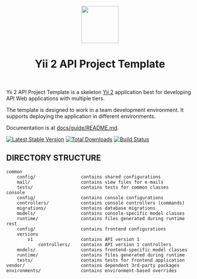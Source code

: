<p align="center">
    <a href="https://github.com/yiisoft" target="_blank">
        <img src="https://avatars0.githubusercontent.com/u/993323" height="100px">
    </a>
    <h1 align="center">Yii 2 API Project Template</h1>
    <br>
</p>

Yii 2 API Project Template is a skeleton [Yii 2](http://www.yiiframework.com/) application best for
developing API Web applications with multiple tiers.

The template is designed to work in a team development environment. It supports
deploying the application in different environments.

Documentation is at [docs/guide/README.md](docs/guide/README.md).

[![Latest Stable Version](https://img.shields.io/packagist/v/yiisoft/yii2-app-advanced.svg)](https://packagist.org/packages/yiisoft/yii2-app-advanced)
[![Total Downloads](https://img.shields.io/packagist/dt/yiisoft/yii2-app-advanced.svg)](https://packagist.org/packages/yiisoft/yii2-app-advanced)
[![Build Status](https://travis-ci.org/yiisoft/yii2-app-advanced.svg?branch=master)](https://travis-ci.org/yiisoft/yii2-app-advanced)

DIRECTORY STRUCTURE
-------------------

```
common
    config/                 contains shared configurations
    mail/                   contains view files for e-mails
    tests/                  contains tests for common classes    
console
    config/                 contains console configurations
    controllers/            contains console controllers (commands)
    migrations/             contains database migrations
    models/                 contains console-specific model classes
    runtime/                contains files generated during runtime
rest
    config/                 contains frontend configurations
    versions             
        v1                  contains API version 1
            controllers/    contains API version 1 controllers
    models/                 contains frontend-specific model classes
    runtime/                contains files generated during runtime
    tests/                  contains tests for frontend application
vendor/                     contains dependent 3rd-party packages
environments/               contains environment-based overrides
```

